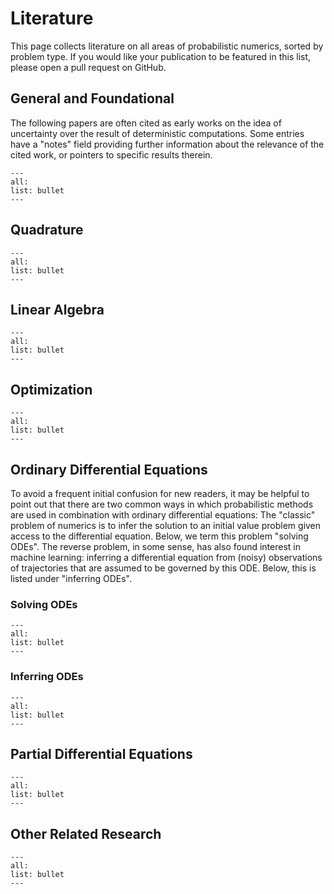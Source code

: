 # Literature

This page collects literature on all areas of probabilistic
numerics, sorted by problem type. If you would like your publication to be
featured in this list, please open a pull request on GitHub.

## General and Foundational
The following papers are often cited as early works on the
idea of uncertainty over the result of deterministic computations. Some entries have a "notes" field providing further information about the relevance of the cited work, or pointers to specific results therein.

<!-- {% bibliography --file general %} -->
```{bibliography} bibliography/general.bib
---
all:
list: bullet
---
```

## Quadrature

```{bibliography} bibliography/Quadrature.bib
---
all:
list: bullet
---
```

## Linear Algebra

```{bibliography} bibliography/LinearAlgebra.bib
---
all:
list: bullet
---
```

## Optimization

```{bibliography} bibliography/Optimization.bib
---
all:
list: bullet
---
```

## Ordinary Differential Equations

To avoid a frequent initial confusion for new readers, it may be helpful to
point out that there are two common ways in which probabilistic methods are
used in combination with ordinary differential equations: The "classic" problem
of numerics is to infer the solution to an initial value problem given access
to the differential equation. Below, we term this problem "solving ODEs". The
reverse problem, in some sense, has
also found interest in machine learning: inferring a differential equation from
(noisy) observations of trajectories that are assumed to be governed by this
ODE. Below, this is listed under "inferring ODEs".

### Solving ODEs

```{bibliography} bibliography/ODEs.bib
---
all:
list: bullet
---
```

### Inferring ODEs

```{bibliography} bibliography/ODE_from_path.bib
---
all:
list: bullet
---
```

## Partial Differential Equations

```{bibliography} bibliography/PDEs.bib
---
all:
list: bullet
---
```

<!--
## Approximate Bayesian Computation (ABC)

coming soon


## Applications

coming soon

-->

## Other Related Research

```{bibliography} bibliography/related.bib
---
all:
list: bullet
---
```

